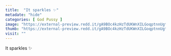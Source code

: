 ```yaml
---
title:  "It sparkles ✨"
metadate: "hide"
categories: [ God Pussy ]
image: "https://external-preview.redd.it/gA9BOc4kzHzTdUKWnXILGoqptnnUgt9ZcoZV5_MqInM.jpg?auto=webp&s=31c50c7873f7916ae58c751fa60bb13d4fbb5156"
thumb: "https://external-preview.redd.it/gA9BOc4kzHzTdUKWnXILGoqptnnUgt9ZcoZV5_MqInM.jpg?width=1080&crop=smart&auto=webp&s=07cf934f5a564a2d1b276858cf873e5dcfe79705"
visit: ""
---
```

It sparkles ✨
